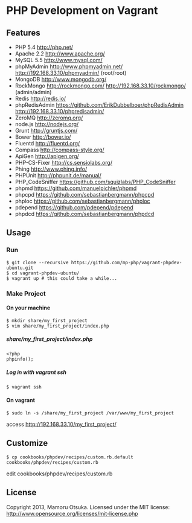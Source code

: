# PHP Development on Vagrant

## Features

* PHP 5.4 http://php.net/
* Apache 2.2 http://www.apache.org/
* MySQL 5.5 http://www.mysql.com/
* phpMyAdmin http://www.phpmyadmin.net/ http://192.168.33.10/phpmyadmin/ (root/root)
* MongoDB http://www.mongodb.org/
* RockMongo http://rockmongo.com/ http://192.168.33.10/rockmongo/ (admin/admin)
* Redis http://redis.io/
* phpRedisAdmin https://github.com/ErikDubbelboer/phpRedisAdmin http://192.168.33.10/phpredisadmin/
* ZeroMQ http://zeromq.org/
* node.js http://nodejs.org/
* Grunt http://gruntjs.com/
* Bower http://bower.io/
* Fluentd http://fluentd.org/
* Compass http://compass-style.org/
* ApiGen http://apigen.org/
* PHP-CS-Fixer http://cs.sensiolabs.org/
* Phing http://www.phing.info/
* PHPUnit http://phpunit.de/manual/
* PHP_CodeSniffer https://github.com/squizlabs/PHP_CodeSniffer
* phpmd https://github.com/manuelpichler/phpmd
* phpcpd https://github.com/sebastianbergmann/phpcpd
* phploc https://github.com/sebastianbergmann/phploc
* pdepend https://github.com/pdepend/pdepend
* phpdcd https://github.com/sebastianbergmann/phpdcd

## Usage

### Run

	$ git clone --recursive https://github.com/mp-php/vagrant-phpdev-ubuntu.git
	$ cd vagrant-phpdev-ubuntu/
	$ vagrant up # this could take a while...

### Make Project

#### On your machine

	$ mkdir share/my_first_project
	$ vim share/my_first_project/index.php

##### share/my_first_project/index.php

	<?php
	phpinfo();

##### Log in with vagrant ssh

	$ vagrant ssh

#### On vagrant

	$ sudo ln -s /share/my_first_project /var/www/my_first_project

access http://192.168.33.10/my_first_project/

## Customize

	$ cp cookbooks/phpdev/recipes/custom.rb.default cookbooks/phpdev/recipes/custom.rb

edit cookbooks/phpdev/recipes/custom.rb

## License

Copyright 2013, Mamoru Otsuka. Licensed under the MIT license: http://www.opensource.org/licenses/mit-license.php
